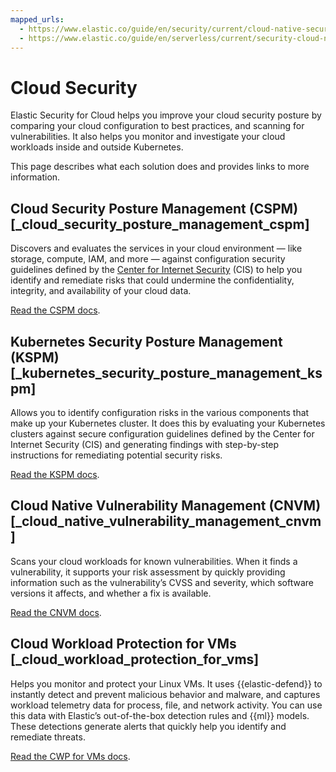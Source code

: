 ```yaml
---
mapped_urls:
  - https://www.elastic.co/guide/en/security/current/cloud-native-security-overview.html
  - https://www.elastic.co/guide/en/serverless/current/security-cloud-native-security-overview.html
---
```


# Cloud Security

Elastic Security for Cloud helps you improve your cloud security posture by comparing your cloud configuration to best practices, and scanning for vulnerabilities. It also helps you monitor and investigate your cloud workloads inside and outside Kubernetes.

This page describes what each solution does and provides links to more information.


## Cloud Security Posture Management (CSPM) [_cloud_security_posture_management_cspm] 

Discovers and evaluates the services in your cloud environment — like storage, compute, IAM, and more — against configuration security guidelines defined by the [Center for Internet Security](https://www.cisecurity.org/) (CIS) to help you identify and remediate risks that could undermine the confidentiality, integrity, and availability of your cloud data.

[Read the CSPM docs](/solutions/security/cloud/cloud-security-posture-management.md).


## Kubernetes Security Posture Management (KSPM) [_kubernetes_security_posture_management_kspm] 

Allows you to identify configuration risks in the various components that make up your Kubernetes cluster. It does this by evaluating your Kubernetes clusters against secure configuration guidelines defined by the Center for Internet Security (CIS) and generating findings with step-by-step instructions for remediating potential security risks.

[Read the KSPM docs](/solutions/security/cloud/kubernetes-security-posture-management.md).


## Cloud Native Vulnerability Management (CNVM) [_cloud_native_vulnerability_management_cnvm] 

Scans your cloud workloads for known vulnerabilities. When it finds a vulnerability, it supports your risk assessment by quickly providing information such as the vulnerability’s CVSS and severity, which software versions it affects, and whether a fix is available.

[Read the CNVM docs](/solutions/security/cloud/cloud-native-vulnerability-management.md).


## Cloud Workload Protection for VMs [_cloud_workload_protection_for_vms] 

Helps you monitor and protect your Linux VMs. It uses {{elastic-defend}} to instantly detect and prevent malicious behavior and malware, and captures workload telemetry data for process, file, and network activity. You can use this data with Elastic’s out-of-the-box detection rules and {{ml}} models. These detections generate alerts that quickly help you identify and remediate threats.

[Read the CWP for VMs docs](/solutions/security/cloud/cloud-workload-protection-for-vms.md).

